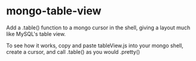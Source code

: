 mongo-table-view
================

Add a .table() function to a mongo cursor in the shell, giving a layout much like MySQL's table view.

To see how it works, copy and paste tableView.js into your mongo shell,
create a cursor, and call .table() as you would .pretty()

